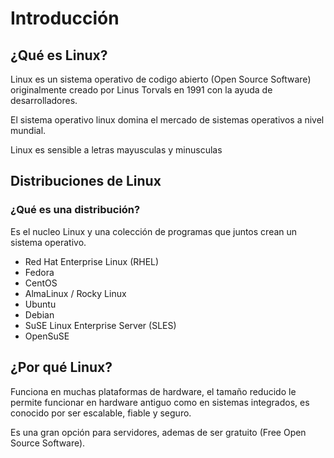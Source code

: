 # Introducción

## ¿Qué es Linux?

Linux es un sistema operativo de codigo abierto (Open Source Software) originalmente creado por Linus Torvals en 1991 con la ayuda de desarrolladores.

El sistema operativo linux domina el mercado de sistemas operativos a nivel mundial.

Linux es sensible a letras mayusculas y minusculas

## Distribuciones de Linux
### ¿Qué es una distribución?

Es el nucleo Linux y una colección de programas que juntos crean un sistema operativo.

- Red Hat Enterprise Linux (RHEL)
- Fedora
- CentOS
- AlmaLinux / Rocky Linux
- Ubuntu
- Debian
- SuSE Linux Enterprise Server (SLES)
- OpenSuSE

## ¿Por qué Linux?

Funciona en muchas plataformas de hardware, el tamaño reducido le permite funcionar en hardware antiguo como en sistemas integrados, es conocido por ser escalable, fiable y seguro. 

Es una gran opción para servidores, ademas de ser gratuito (Free Open Source Software).